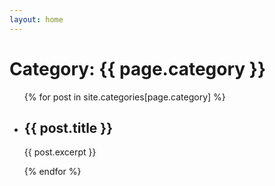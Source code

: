 ```yaml
---
layout: home
---
```


<h1>Category: {{ page.category }}</h1>

<ul>
  {% for post in site.categories[page.category] %}
    <li>
      <h2>{{ post.title }}</h2>
      <p>{{ post.excerpt }}</p>
    </li>
  {% endfor %}
</ul>
